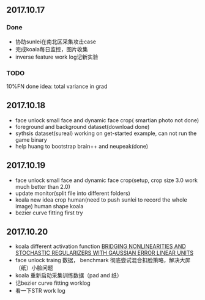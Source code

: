## 2017.10.17
### Done
* 协助sunlei在南北区采集攻击case
* 完成koala每日监控，图片收集
* inverse feature work log记新实验

### TODO
10%FN done
idea: total variance in grad


## 2017.10.18
* face unlock small face and dynamic face crop( smartian photo not done)
* foreground and background dataset(download done)
* sythsis dataset(sureal)  working on get-started example, can not run the game binary
* help huang to bootstrap brain++ and neupeak(done)

## 2017.10.19
* face unlock small face and dynamic face crop(setup, crop size 3.0 work much better than 2.0)
* update monitor(split file into different folders)
* koala new idea crop human(need to push sunlei to record the whole image) human shape koala
* bezier curve fitting first try

## 2017.10.20

* koala different activation function [BRIDGING NONLINEARITIES AND STOCHASTIC REGULARIZERS
WITH GAUSSIAN ERROR LINEAR UNITS](https://openreview.net/pdf?id=Bk0MRI5lg) 
* face unlock traing 数据， benchmark 彻底尝试混合扣脸策略，解决大屏（纸）小脸问题
* koala 重新启动采集训练数据（pad and 纸）
* 记bezier curve fitting worklog
* 看一下STR work log

